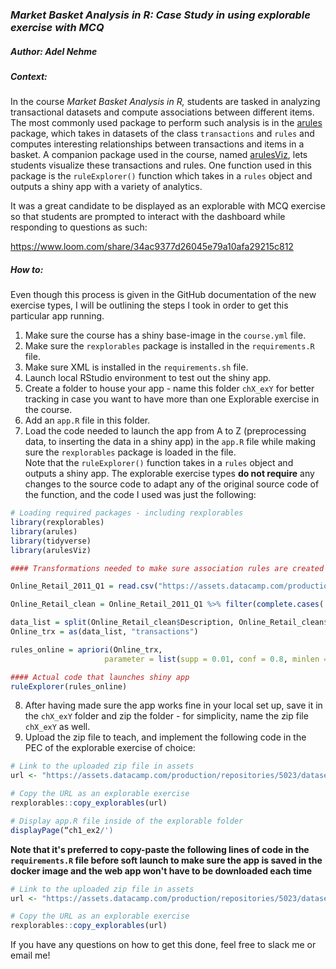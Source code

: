 ### _Market Basket Analysis in R: Case Study in using explorable exercise with MCQ_
##### Author: Adel Nehme

##### Context:

In the course _Market Basket Analysis in R,_ students are tasked in analyzing transactional datasets and compute associations between different items. The most commonly used package to perform such analysis is in the [arules](https://www.rdocumentation.org/packages/arules/versions/1.6-4) package, which takes in datasets of the class `transactions` and `rules` and computes interesting relationships between transactions and items in a basket. A companion package used in the course, named [arulesViz](https://www.rdocumentation.org/packages/arulesViz/versions/1.3-3), lets students visualize these transactions and rules. One function used in this package is the `ruleExplorer()` function which takes in a `rules` object and outputs a shiny app with a variety of analytics. 

It was a great candidate to be displayed as an explorable with MCQ exercise so that students are prompted to interact with the dashboard while responding to questions as such:

https://www.loom.com/share/34ac9377d26045e79a10afa29215c812


##### How to:

Even though this process is given in the GitHub documentation of the new exercise types, I will be outlining the steps I took in order to get this particular app running.

1) Make sure the course has a shiny base-image in the `course.yml` file.
2) Make sure the `rexplorables` package is installed in the `requirements.R` file.
3) Make sure XML is installed in the `requirements.sh` file.
4) Launch local RStudio environment to test out the shiny app.
5) Create a folder to house your app - name this folder `chX_exY` for better tracking in case you want to have more than one Explorable exercise in the course.
6) Add an `app.R` file in this folder.
7) Load the code needed to launch the app from A to Z (preprocessing data, to inserting the data in a shiny app) in the `app.R` file while making sure the `rexplorables` package is loaded in the file. <br>
  Note that the `ruleExplorer()` function takes in a `rules` object and outputs a shiny app. The explorable exercise types **do not require** any changes to the source code to adapt any of the original source code of the function, and the code I used was just the following: <br>
  ```R
  # Loading required packages - including rexplorables
library(rexplorables)
library(arules)
library(tidyverse)
library(arulesViz)

#### Transformations needed to make sure association rules are created

Online_Retail_2011_Q1 = read.csv("https://assets.datacamp.com/production/repositories/5023/datasets/8759a37fd5570a976159ff8fcf97af521bd3c778/Online_Retail_2011_Q1_sub.csv", header = TRUE)

Online_Retail_clean = Online_Retail_2011_Q1 %>% filter(complete.cases(.))

data_list = split(Online_Retail_clean$Description, Online_Retail_clean$InvoiceNo)
Online_trx = as(data_list, "transactions")

rules_online = apriori(Online_trx,
                       parameter = list(supp = 0.01, conf = 0.8, minlen = 2))

#### Actual code that launches shiny app
ruleExplorer(rules_online)
```
8) After having made sure the app works fine in your local set up, save it in the `chX_exY` folder and zip the folder - for simplicity, name the zip file `chX_exY` as well.
9) Upload the zip file to teach, and implement the following code in the PEC of the explorable exercise of choice: <br>
```R
# Link to the uploaded zip file in assets
url <- "https://assets.datacamp.com/production/repositories/5023/datasets/04f991c1cf726753a3ba0b98c4c2d10a16bb7850/ch1_ex2.zip"

# Copy the URL as an explorable exercise
rexplorables::copy_explorables(url)

# Display app.R file inside of the explorable folder
displayPage(“ch1_ex2/')

```

**Note that it's preferred to copy-paste the following lines of code in the `requirements.R` file before soft launch to make sure the app is saved in the docker image and the web app won't have to be downloaded each time** 

```R
# Link to the uploaded zip file in assets
url <- "https://assets.datacamp.com/production/repositories/5023/datasets/04f991c1cf726753a3ba0b98c4c2d10a16bb7850/ch1_ex2.zip"

# Copy the URL as an explorable exercise
rexplorables::copy_explorables(url)
```


If you have any questions on how to get this done, feel free to slack me or email me! 

